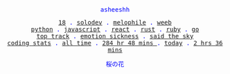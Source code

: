 <p align="center" style="color:blue"><samp>asheeshh</samp></p>        <p align="center" style="color:blue">        <samp>            <a href="">18</a> .            <a href="">solodev</a> .            <a href="">melophile</a> .            <a href="">weeb</a></br>            <a href="">python</a> .            <a href="">javascript</a> .            <a href="">react</a> .            <a href="">rust</a> .            <a href="">ruby</a> .            <a href="">go</a></br>            <a href="https://open.spotify.com/track/0KOVdfvvDujqNvK7h43PZ1">top track</a> .            <a href="https://open.spotify.com/track/0KOVdfvvDujqNvK7h43PZ1">emotion sickness</a> .            <a href="https://open.spotify.com/track/0KOVdfvvDujqNvK7h43PZ1">said the sky</a></br>            <a href="https://wakatime.com/@asheeshh">coding stats</a> .            <a href="https://wakatime.com/@asheeshh">all time</a> .            <a href="https://wakatime.com/@asheeshh">            284 hr 48 mins        </a> .            <a href="https://wakatime.com/@asheeshh">today</a> .            <a href="https://wakatime.com/@asheeshh">2 hrs 36 mins</a>        </samp>        </p>        <p align="center" style="color:blue"><samp>桜の花</samp></p>